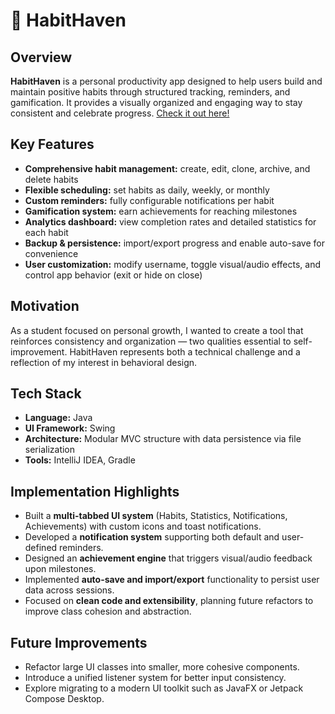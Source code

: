 # 🌝 HabitHaven

## Overview

**HabitHaven** is a personal productivity app designed to help users build and maintain positive habits through structured tracking, reminders, and gamification. It provides a visually organized and engaging way to stay consistent and celebrate progress. [Check it out here!](https://youtu.be/gzEbAXSCz4E)


## Key Features

* **Comprehensive habit management:** create, edit, clone, archive, and delete habits
* **Flexible scheduling:** set habits as daily, weekly, or monthly
* **Custom reminders:** fully configurable notifications per habit
* **Gamification system:** earn achievements for reaching milestones
* **Analytics dashboard:** view completion rates and detailed statistics for each habit
* **Backup & persistence:** import/export progress and enable auto-save for convenience
* **User customization:** modify username, toggle visual/audio effects, and control app behavior (exit or hide on close)

## Motivation

As a student focused on personal growth, I wanted to create a tool that reinforces consistency and organization — two qualities essential to self-improvement. HabitHaven represents both a technical challenge and a reflection of my interest in behavioral design.

## Tech Stack

* **Language:** Java
* **UI Framework:** Swing
* **Architecture:** Modular MVC structure with data persistence via file serialization
* **Tools:** IntelliJ IDEA, Gradle

## Implementation Highlights

* Built a **multi-tabbed UI system** (Habits, Statistics, Notifications, Achievements) with custom icons and toast notifications.
* Developed a **notification system** supporting both default and user-defined reminders.
* Designed an **achievement engine** that triggers visual/audio feedback upon milestones.
* Implemented **auto-save and import/export** functionality to persist user data across sessions.
* Focused on **clean code and extensibility**, planning future refactors to improve class cohesion and abstraction.

## Future Improvements

* Refactor large UI classes into smaller, more cohesive components.
* Introduce a unified listener system for better input consistency.
* Explore migrating to a modern UI toolkit such as JavaFX or Jetpack Compose Desktop.
